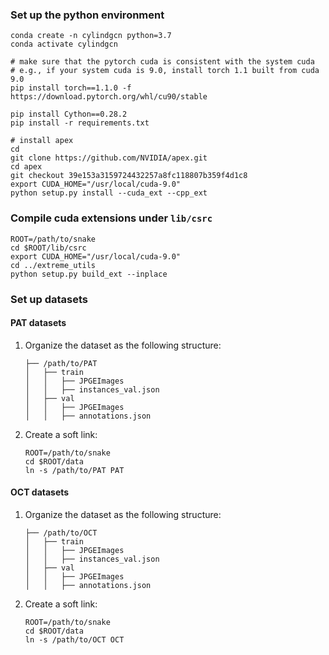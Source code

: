 ### Set up the python environment

```
conda create -n cylindgcn python=3.7
conda activate cylindgcn

# make sure that the pytorch cuda is consistent with the system cuda
# e.g., if your system cuda is 9.0, install torch 1.1 built from cuda 9.0
pip install torch==1.1.0 -f https://download.pytorch.org/whl/cu90/stable

pip install Cython==0.28.2
pip install -r requirements.txt

# install apex
cd
git clone https://github.com/NVIDIA/apex.git
cd apex
git checkout 39e153a3159724432257a8fc118807b359f4d1c8
export CUDA_HOME="/usr/local/cuda-9.0"
python setup.py install --cuda_ext --cpp_ext
```

### Compile cuda extensions under `lib/csrc`

```
ROOT=/path/to/snake
cd $ROOT/lib/csrc
export CUDA_HOME="/usr/local/cuda-9.0"
cd ../extreme_utils
python setup.py build_ext --inplace
```

### Set up datasets

#### PAT datasets

1. Organize the dataset as the following structure:
    ```
    ├── /path/to/PAT
    │   ├── train
    │   │   ├── JPGEImages
    │   │   ├── instances_val.json 
    │   ├── val
    │   │   ├── JPGEImages
    │   │   ├── annotations.json 
    ```
2. Create a soft link:
    ```
    ROOT=/path/to/snake
    cd $ROOT/data
    ln -s /path/to/PAT PAT
    ```

#### OCT datasets

1. Organize the dataset as the following structure:
    ```
    ├── /path/to/OCT
    │   ├── train
    │   │   ├── JPGEImages
    │   │   ├── instances_val.json 
    │   ├── val
    │   │   ├── JPGEImages
    │   │   ├── annotations.json 
    ```
2. Create a soft link:
    ```
    ROOT=/path/to/snake
    cd $ROOT/data
    ln -s /path/to/OCT OCT
    ```
